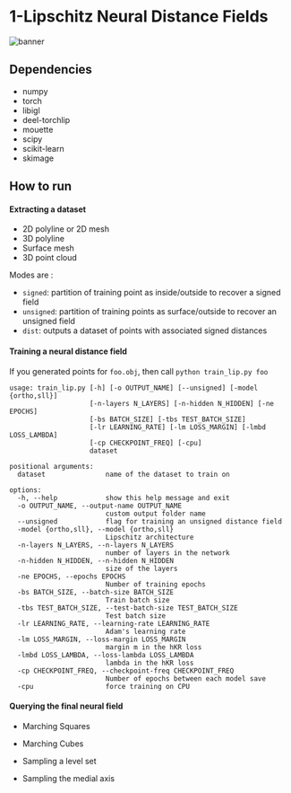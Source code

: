 # 1-Lipschitz Neural Distance Fields

![banner](https://github.com/GCoiffier/1-Lipschitz-Neural-Distance-Fields/assets/20912374/0b92d20d-054a-4f80-8746-ccfe13fd9eae)

## Dependencies
- numpy
- torch
- libigl
- deel-torchlip
- mouette
- scipy
- scikit-learn
- skimage

## How to run

#### Extracting a dataset

- 2D polyline or 2D mesh
- 3D polyline
- Surface mesh
- 3D point cloud

Modes are :
- `signed`: partition of training point as inside/outside to recover a signed field
- `unsigned`: partition of training points as surface/outside to recover an unsigned field
- `dist`: outputs a dataset of points with associated signed distances

#### Training a neural distance field

If you generated points for `foo.obj`, then call `python train_lip.py foo`

```
usage: train_lip.py [-h] [-o OUTPUT_NAME] [--unsigned] [-model {ortho,sll}]
                    [-n-layers N_LAYERS] [-n-hidden N_HIDDEN] [-ne EPOCHS]
                    [-bs BATCH_SIZE] [-tbs TEST_BATCH_SIZE]
                    [-lr LEARNING_RATE] [-lm LOSS_MARGIN] [-lmbd LOSS_LAMBDA]
                    [-cp CHECKPOINT_FREQ] [-cpu]
                    dataset

positional arguments:
  dataset               name of the dataset to train on

options:
  -h, --help            show this help message and exit
  -o OUTPUT_NAME, --output-name OUTPUT_NAME
                        custom output folder name
  --unsigned            flag for training an unsigned distance field
  -model {ortho,sll}, --model {ortho,sll}
                        Lipschitz architecture
  -n-layers N_LAYERS, --n-layers N_LAYERS
                        number of layers in the network
  -n-hidden N_HIDDEN, --n-hidden N_HIDDEN
                        size of the layers
  -ne EPOCHS, --epochs EPOCHS
                        Number of training epochs
  -bs BATCH_SIZE, --batch-size BATCH_SIZE
                        Train batch size
  -tbs TEST_BATCH_SIZE, --test-batch-size TEST_BATCH_SIZE
                        Test batch size
  -lr LEARNING_RATE, --learning-rate LEARNING_RATE
                        Adam's learning rate
  -lm LOSS_MARGIN, --loss-margin LOSS_MARGIN
                        margin m in the hKR loss
  -lmbd LOSS_LAMBDA, --loss-lambda LOSS_LAMBDA
                        lambda in the hKR loss
  -cp CHECKPOINT_FREQ, --checkpoint-freq CHECKPOINT_FREQ
                        Number of epochs between each model save
  -cpu                  force training on CPU
```

#### Querying the final neural field

- Marching Squares

- Marching Cubes

- Sampling a level set

- Sampling the medial axis
